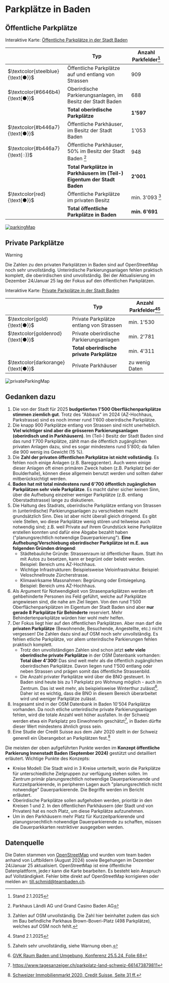 # Parkplätze in Baden

## Öffentliche Parkplätze
Interaktive Karte: [Öffentliche Parkplätze in der Stadt Baden ](https://overpass-turbo.eu/s/1Ww7)

| | Typ | Anzahl Parkfelder[^3] |
|--|--|--|
| $`\textcolor{steelblue}{\text{●}}`$ |  Öffentliche Parkplätze auf und entlang von Strassen | 909
| $`\textcolor{#6646b4}{\text{●}}`$ | Oberirdische Parkierungsanlagen, im Besitz der Stadt Baden | 688
| | **Total oberirdische Parkplätze** | **1'597**
| $`\textcolor{#b446a7}{\text{●}}`$ | Öffentliche Parkhäuser, im Besitz der Stadt Baden | 1'053
| $`\textcolor{#b446a7}{\text{◌}}`$ | Öffentliche Parkhäuser, 50% im Besitz der Stadt Baden [^1] | 948
| | **Total Parkplätze in Parkhäusern im (Teil-) Eigentum der Stadt Baden** | **2'001**
| $`\textcolor{red}{\text{●}}`$ | Öffentliche Parkplätze im privaten Besitz | min. 3'093 [^2]
| | **Total öffentliche Parkplätze in Baden** | **min. 6'691**

[![parkingMap](https://github.com/user-attachments/assets/5425308f-0b49-418a-8a22-af085cf9a5d9)](https://overpass-turbo.eu/s/1Ww7)

## Private Parkplätze
> [!WARNING]
> Die Zahlen zu den privaten Parkplätzen in Baden sind auf OpenStreetMap noch sehr unvollständig. Unterirdische Parkierungsanlagen fehlen praktisch komplett, die oberirdischen sind unvollständig. Bei der Aktualisierung im Dezember 24/Januar 25 lag der Fokus auf den öffentlichen Parkplätzen.

Interaktive Karte: [Private Parkplätze in der Stadt Baden]()

| | Typ | Anzahl Parkfelder[^3][^7] |
|--|--|--|
| $`\textcolor{gold}{\text{●}}`$ |  Private Parkplätze entlang von Strassen | min. 1'530
| $`\textcolor{goldenrod}{\text{●}}`$ | Private oberirdische Parkierungsanlagen | min. 2'781
| | **Total oberirdische private Parkplätze** | min. 4'311
| $`\textcolor{darkorange}{\text{●}}`$ | Private Parkhäuser | zu wenig Daten

![privateParkingMap](https://github.com/user-attachments/assets/1cf6daed-059a-4121-bc6e-91d716e464eb)



## Gedanken dazu

1. Die von der Stadt für 2025 **budgetierten 1'500 Oberflächenparkplätze stimmen ziemlich gut**. Trotz des "Abbaus" im 2024 (AZ-Hochhaus, Parkstrasse) sind es noch immer rund 1'600 oberirdische Parkplätze.
2. Die knapp 900 Parkplätze entlang von Strassen sind nicht unerheblich. **Viel wichtiger sind aber die grösseren Parkierungsanlagen (oberirdisch und in Parkhäusern)**. Im (Teil-) Besitz der Stadt Baden sind das rund 1'700 Parkplätze, zählt man die öffentlich zugänglichen privaten Anlagen dazu, sind es sogar mindestens rund 5'800; da fallen die 900 wenig ins Gewicht (15 %).
3. Die **Zahl der privaten öffentlichen Parkplätze ist nicht vollständig**. Es fehlen noch einige Anlagen (z.B. Bareggcenter). Auch wenn einige dieser Anlagen oft einen primären Zweck haben (z.B. Parkplatz bei der Boulderhalle), können diese allgemein benutzt werden und sollten daher mitberücksichtigt werden.
4. **Baden hat mit total mindestens rund 6'700 öffentlich zugänglichen Parkplätzen sehr viele Parkplätze**. Es macht daher sicher keinen Sinn, über die Aufhebung einzelner weniger Parkplätze (z.B. entlang Oberstadtstrasse) lange zu diskutieren.
5. Die Haltung des Stadrats, oberirdische Parkplätze entlang von Strassen in (unterirdische) Parkierungsanlagen zu verschieben macht grundsätzlich Sinn. Dies ist aber nicht überall gleich dringend. Es gibt viele Stellen, wo diese Parkplätze wenig stören und teilweise auch notwendig sind; z.B. weil Private auf ihrem Grundstück keine Parkplätze erstellen konnten und dafür eine Abgabe bezahlt haben ("planungsrechtlich notwendige Dauerparkierung"). **Eine Aufhebung/Verschiebung oberirdischer Parkplätze ist m.E. aus folgenden Gründen dringend**:
   - Städtebauliche Gründe: Strassenraum ist öffentlicher Raum. Statt ihn mit Autos zu besetzen, kann er begrünt oder belebt werden. Beispiel: Bereich ums AZ-Hochhaus.
   - Wichtige Infrastrukturen: Beispielsweise Veloinfrastruktur. Beispiel: Veloschnellroute Zürcherstrasse.
   - Klimawirksame Massnahmen: Begrünung oder Entsiegelung. Beispiel: Bereich ums AZ-Hochhaus.
6. Als Argument für Notwendigkeit von Strasenparkplätzen werden oft gehbehinderte Personen ins Feld geführt, welche auf Parkplätze angewiesen sind, die nahe am Ziel liegen. Von den rund 1'500 Oberflächenparkplätzen im Eigentum der Stadt Baden sind aber **nur gerade 8 Parkplätze für Behinderte** reserviert. Mehr Behindertenparkplätze würden hier wohl mehr helfen. 
7. Der Fokus liegt hier auf den öffentlichen Parkplätzen. Aber man darf die **privaten Parkplätze** (Bewohnende, Besuchende, Angestellte, etc.) nicht vergessen! Die Zahlen dazu sind auf OSM noch sehr unvollständig. Es fehlen etliche Parkplätze, vor allem unterirdische Parkierungen fehlen praktisch komplett.
   - Trotz den unvollständigen Zahlen sind schon jetzt **sehr viele oberirdische private Parkplätze** in der OSM Datenbank vorhanden: **Total über 4'300**! Das sind weit mehr als die öffentlich zugänglichen oberirdischen Parkplätze. Davon liegen rund 1'500 entlang oder neben Strassen und prägen somit das öffentliche Strassenbild. 
   - Die Anzahl privater Parkplätze wird über die BNO gesteuert. In Baden sind heute bis zu 1 Parkplatz pro Wohnung möglich - auch im Zentrum. Das ist weit mehr, als beispielsweise Winterthur zulässt[^4]. Daher ist es wichtig, dass die BNO in diesem Bereich überarbeitet wird und weniger Parkplätze zulässt.
8. Insgesamt sind in der OSM Datenbank in Baden 10'504 Parkplätze vorhanden. Da noch etliche unterirdische private Parkierungsanlagen fehlen, wird die totale Anzahl weit höher ausfallen. In der Schweiz werden etwa ein Parkplatz pro EinwohnerIn geschätzt[^5], in Baden dürfte dieser Wert mindestens ähnlich gross sein.
9. Eine Studie der Credit Suisse aus dem Jahr 2020 stellt in der Schweiz generell ein Überangebot an Parkplätzen fest.[^6]

Die meisten der oben aufgeführten Punkte werden im **Konzept öffentliche Parkierung Innenstadt Baden (September 2024)** gestützt und detailliert erläutert. Wichtige Punkte des Konzepts:
- Kreise Modell: Die Stadt wird in 3 Kreise unterteilt, worin die Parkplätze für unterschiedliche Zielgruppen zur verfügung stehen sollen. Im Zentrum primär planungsrechtlich notwendige Dauerparkieruende und Kurzzeitparkierende, in peripheren Lagen auch "planungsrechtlich nicht notwendige" Dauerparkierende. Die Begriffe werden im Bericht erläutert.
- Oberirdische Parkplätze sollen aufgehoben werden, prioritär in den Kreisen 1 und 2. In den öffentlichen Parkhäusern (der Stadt und von Privaten) hat es noch Platz, um diese Parkplätze aufzunehmen.
- Um in den Parkhäusern mehr Platz für Kurzzeitparkierende und planungsroechtlich notwendige Dauerparkierende zu schaffen, müssen die Dauerparkkarten restriktiver ausgegeben werden.

## Datenquelle
Die Daten stammen von [OpenStreetMap](https://www.openstreetmap.org/) und wurden vom team baden anhand von Luftbildern (August 2024) sowie Begehungen im Dezember 24/Januar 25 aktualisiert. OpenStreetMap ist eine öffentliche Datenplattform, jede:r kann die Karte bearbeiten. Es besteht kein Anspruch auf Vollständigkeit.
Fehler bitte direkt auf OpenStreetMap korrigieren oder melden an: till.schmid@teambaden.ch.

[^1]: Parkhaus Ländli AG und Grand Casino Baden AG
[^2]: Zahlen auf OSM unvollständig. Die Zahl hier beinhaltet zudem das sich im Bau befindliche Parkhaus Brown-Boveri-Platz (498 Parkplätze), welches auf OSM noch fehlt.
[^3]: Stand 2.1.2025
[^4]: [GVK Raum Baden und Umgebung, Konferenz 25.5.24, Folie 68](https://www.ag.ch/media/kanton-aargau/bvu/mobilitaet-und-verkehr/gesamtverkehrsplanung/gvk-region-ostaargau/raum-baden-und-umgebung/projektdokumentation/20240525-gvk-raum-baden-uu-mok4a-vollst-ndig-1.pdf)
[^5]: https://www.tagesanzeiger.ch/parkplatz-land-schweiz-661473879811
[^6]: [Schweizer Immobilienmarkt 2020, Credit Suisse, Seite 31 ff.](./schweizer-immobilienmarkt-2020.pdf)
[^7]: Zaheln sehr unvollständig, siehe Warnung oben.
